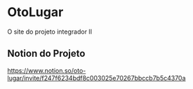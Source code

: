 # OtoLugar
O site do projeto integrador II

## Notion do Projeto
https://www.notion.so/oto-lugar/invite/f247f6234bdf8c003025e70267bbccb7b5c4370a
